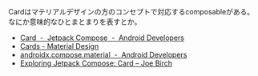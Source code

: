 Cardはマテリアルデザインの方のコンセプトで対応するcomposableがある。なにか意味的なひとまとまりを表すとか。

- [Card  -  Jetpack Compose  -  Android Developers](https://developer.android.com/jetpack/compose/components/card)
- [Cards - Material Design](https://material.io/components/cards)
- [androidx.compose.material  -  Android Developers](https://developer.android.com/reference/kotlin/androidx/compose/material/package-summary#Card%28androidx.compose.ui.Modifier,androidx.compose.ui.graphics.Shape,androidx.compose.ui.graphics.Color,androidx.compose.ui.graphics.Color,androidx.compose.foundation.BorderStroke,androidx.compose.ui.unit.Dp,kotlin.Function0%29)
- [Exploring Jetpack Compose: Card – Joe Birch](https://joebirch.co/android/exploring-jetpack-compose-card/)